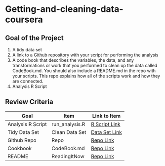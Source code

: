 # Getting-and-cleaning-data-coursera

## Goal of the Project
1. A tidy data set 
2. A link to a Github repository with your script for performing the analysis 
3. A code book that describes the variables, the data, and any transformations or work that you performed to clean up the data called CodeBook.md. You should also include a README.md in the repo with your scripts. This repo explains how all of the scripts work and how they are connected.
4. Analysis R Script

## Review Criteria

Goal | Item | Link to Item
--- | --- | ---
Analysis R Script |  run_analysis.R |  [R Script Link](https://github.com/eashangill/Getting-and-cleaning-data-coursera/run_analysis.R "run_analysis.R")
Tidy Data Set |  Clean Data Set |  [Data Set Link](https://github.com/eashangill/Getting-and-cleaning-data-coursera/blob/master/tinyData.txt "tidyData.txt")
Github Repo | Repo |  [Repo Link](https://github.com/eashangill/Getting-and-cleaning-data-coursera "Click to go to Repo")
Cookbook | CodeBook.md |  [Repo Link](https://github.com/eashangill/Getting-and-cleaning-data-coursera/CodeBook.md "CodeBook.md")
README | ReadingItNow |  [Repo Link](https://github.com/eashangill/Getting-and-cleaning-data-coursera/blob/master/README.md "README.md")
